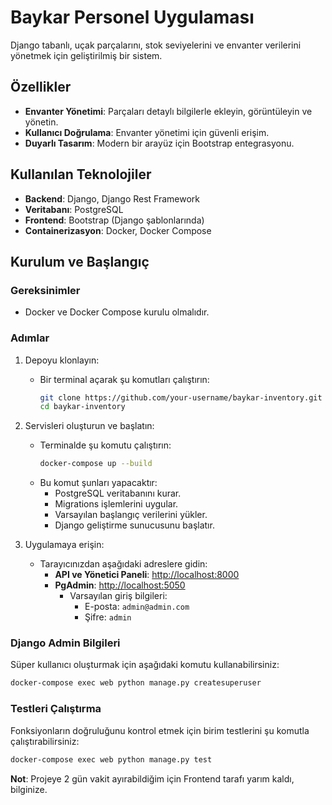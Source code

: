 # Baykar Personel Uygulaması

Django tabanlı, uçak parçalarını, stok seviyelerini ve envanter verilerini yönetmek için geliştirilmiş bir sistem.

## Özellikler
- **Envanter Yönetimi**: Parçaları detaylı bilgilerle ekleyin, görüntüleyin ve yönetin.
- **Kullanıcı Doğrulama**: Envanter yönetimi için güvenli erişim.
- **Duyarlı Tasarım**: Modern bir arayüz için Bootstrap entegrasyonu.

## Kullanılan Teknolojiler
- **Backend**: Django, Django Rest Framework
- **Veritabanı**: PostgreSQL
- **Frontend**: Bootstrap (Django şablonlarında)
- **Containerizasyon**: Docker, Docker Compose

## Kurulum ve Başlangıç

### Gereksinimler
- Docker ve Docker Compose kurulu olmalıdır.

### Adımlar
1. Depoyu klonlayın:
   - Bir terminal açarak şu komutları çalıştırın:
     ```bash
     git clone https://github.com/your-username/baykar-inventory.git
     cd baykar-inventory
     ```

2. Servisleri oluşturun ve başlatın:
   - Terminalde şu komutu çalıştırın:
     ```bash
     docker-compose up --build
     ```
   - Bu komut şunları yapacaktır:
     - PostgreSQL veritabanını kurar.
     - Migrations işlemlerini uygular.
     - Varsayılan başlangıç verilerini yükler.
     - Django geliştirme sunucusunu başlatır.

3. Uygulamaya erişin:
   - Tarayıcınızdan aşağıdaki adreslere gidin:
     - **API ve Yönetici Paneli**: [http://localhost:8000](http://localhost:8000)
     - **PgAdmin**: [http://localhost:5050](http://localhost:5050)
       - Varsayılan giriş bilgileri:
         - E-posta: `admin@admin.com`
         - Şifre: `admin`

### Django Admin Bilgileri
Süper kullanıcı oluşturmak için aşağıdaki komutu kullanabilirsiniz:
```bash
docker-compose exec web python manage.py createsuperuser
```

### Testleri Çalıştırma
Fonksiyonların doğruluğunu kontrol etmek için birim testlerini şu komutla çalıştırabilirsiniz:
```bash
docker-compose exec web python manage.py test
```
**Not**: Projeye 2 gün vakit ayırabildiğim için Frontend tarafı yarım kaldı, bilginize.